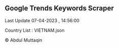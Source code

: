 

## Google Trends Keywords Scraper 
 
Last Update 07-04-2023 , 14:56:00

Country List :
VIETNAM.json



© Abdul Muttaqin 
